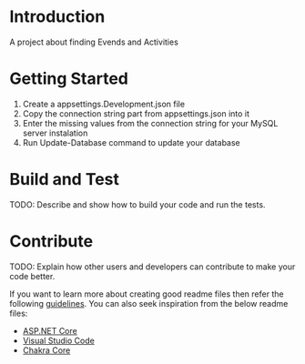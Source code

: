 # Introduction 
A project about finding Evends and Activities

# Getting Started
1.  Create a appsettings.Development.json file
2.	Copy the connection string part from appsettings.json into it
3.	Enter the missing values from the connection string for your MySQL server instalation
4.	Run Update-Database command to update your database

# Build and Test
TODO: Describe and show how to build your code and run the tests. 

# Contribute
TODO: Explain how other users and developers can contribute to make your code better. 

If you want to learn more about creating good readme files then refer the following [guidelines](https://docs.microsoft.com/en-us/azure/devops/repos/git/create-a-readme?view=azure-devops). You can also seek inspiration from the below readme files:
- [ASP.NET Core](https://github.com/aspnet/Home)
- [Visual Studio Code](https://github.com/Microsoft/vscode)
- [Chakra Core](https://github.com/Microsoft/ChakraCore)